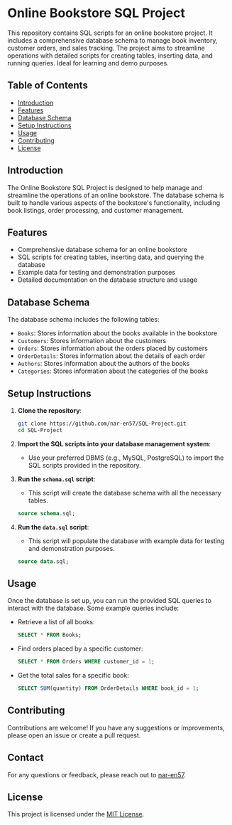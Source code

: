 # Online Bookstore SQL Project

This repository contains SQL scripts for an online bookstore project. It includes a comprehensive database schema to manage book inventory, customer orders, and sales tracking. The project aims to streamline operations with detailed scripts for creating tables, inserting data, and running queries. Ideal for learning and demo purposes.

## Table of Contents

- [Introduction](#introduction)
- [Features](#features)
- [Database Schema](#database-schema)
- [Setup Instructions](#setup-instructions)
- [Usage](#usage)
- [Contributing](#contributing)
- [License](#license)

## Introduction

The Online Bookstore SQL Project is designed to help manage and streamline the operations of an online bookstore. The database schema is built to handle various aspects of the bookstore's functionality, including book listings, order processing, and customer management.

## Features

- Comprehensive database schema for an online bookstore
- SQL scripts for creating tables, inserting data, and querying the database
- Example data for testing and demonstration purposes
- Detailed documentation on the database structure and usage

## Database Schema

The database schema includes the following tables:
- `Books`: Stores information about the books available in the bookstore
- `Customers`: Stores information about the customers
- `Orders`: Stores information about the orders placed by customers
- `OrderDetails`: Stores information about the details of each order
- `Authors`: Stores information about the authors of the books
- `Categories`: Stores information about the categories of the books

## Setup Instructions

1. **Clone the repository**:
   ```bash
   git clone https://github.com/nar-en57/SQL-Project.git
   cd SQL-Project
   ```

2. **Import the SQL scripts into your database management system**:
   - Use your preferred DBMS (e.g., MySQL, PostgreSQL) to import the SQL scripts provided in the repository.

3. **Run the `schema.sql` script**:
   - This script will create the database schema with all the necessary tables.
   ```sql
   source schema.sql;
   ```

4. **Run the `data.sql` script**:
   - This script will populate the database with example data for testing and demonstration purposes.
   ```sql
   source data.sql;
   ```

## Usage

Once the database is set up, you can run the provided SQL queries to interact with the database. Some example queries include:
- Retrieve a list of all books:
   ```sql
   SELECT * FROM Books;
   ```
- Find orders placed by a specific customer:
   ```sql
   SELECT * FROM Orders WHERE customer_id = 1;
   ```
- Get the total sales for a specific book:
   ```sql
   SELECT SUM(quantity) FROM OrderDetails WHERE book_id = 1;
   ```

## Contributing

Contributions are welcome! If you have any suggestions or improvements, please open an issue or create a pull request.

## Contact

For any questions or feedback, please reach out to [nar-en57](https://github.com/nar-en57).

## License

This project is licensed under the [MIT License](LICENSE).
